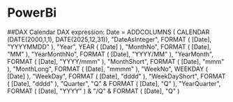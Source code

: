 # PowerBi
##DAX Calendar 
DAX expression: 
Date = ADDCOLUMNS ( CALENDAR (DATE(2000,1,1), DATE(2025,12,31)), "DateAsInteger", FORMAT ( [Date], "YYYYMMDD" ), "Year", YEAR ( [Date] ), "MonthNo", FORMAT ( [Date], "MM" ), "YearMonthNo", FORMAT ( [Date], "YYYY/MM" ), "YearMonth", FORMAT ( [Date], "YYYY/mmm" ), "MonthShort", FORMAT ( [Date], "mmm" ), "MonthLong", FORMAT ( [Date], "mmmm" ), "WeekNo", WEEKDAY ( [Date] ), "WeekDay", FORMAT ( [Date], "dddd" ), "WeekDayShort", FORMAT ( [Date], "dddd" ), "Quarter", "Q" & FORMAT ( [Date], "Q" ), "YearQuarter", FORMAT ( [Date], "YYYY" ) & "/Q" & FORMAT ( [Date], "Q" )
